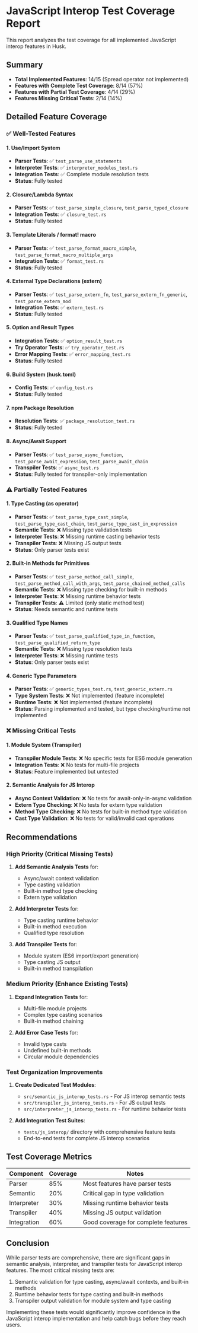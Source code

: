 # JavaScript Interop Test Coverage Report

This report analyzes the test coverage for all implemented JavaScript interop features in Husk.

## Summary

- **Total Implemented Features**: 14/15 (Spread operator not implemented)
- **Features with Complete Test Coverage**: 8/14 (57%)
- **Features with Partial Test Coverage**: 4/14 (29%)
- **Features Missing Critical Tests**: 2/14 (14%)

## Detailed Feature Coverage

### ✅ Well-Tested Features

#### 1. Use/Import System
- **Parser Tests**: ✅ `test_parse_use_statements`
- **Interpreter Tests**: ✅ `interpreter_modules_test.rs`
- **Integration Tests**: ✅ Complete module resolution tests
- **Status**: Fully tested

#### 2. Closure/Lambda Syntax
- **Parser Tests**: ✅ `test_parse_simple_closure`, `test_parse_typed_closure`
- **Integration Tests**: ✅ `closure_test.rs`
- **Status**: Fully tested

#### 3. Template Literals / format! macro
- **Parser Tests**: ✅ `test_parse_format_macro_simple`, `test_parse_format_macro_multiple_args`
- **Integration Tests**: ✅ `format_test.rs`
- **Status**: Fully tested

#### 4. External Type Declarations (extern)
- **Parser Tests**: ✅ `test_parse_extern_fn`, `test_parse_extern_fn_generic`, `test_parse_extern_mod`
- **Integration Tests**: ✅ `extern_test.rs`
- **Status**: Fully tested

#### 5. Option and Result Types
- **Integration Tests**: ✅ `option_result_test.rs`
- **Try Operator Tests**: ✅ `try_operator_test.rs`
- **Error Mapping Tests**: ✅ `error_mapping_test.rs`
- **Status**: Fully tested

#### 6. Build System (husk.toml)
- **Config Tests**: ✅ `config_test.rs`
- **Status**: Fully tested

#### 7. npm Package Resolution
- **Resolution Tests**: ✅ `package_resolution_test.rs`
- **Status**: Fully tested

#### 8. Async/Await Support
- **Parser Tests**: ✅ `test_parse_async_function`, `test_parse_await_expression`, `test_parse_await_chain`
- **Transpiler Tests**: ✅ `async_test.rs`
- **Status**: Fully tested for transpiler-only implementation

### ⚠️ Partially Tested Features

#### 1. Type Casting (as operator)
- **Parser Tests**: ✅ `test_parse_type_cast_simple`, `test_parse_type_cast_chain`, `test_parse_type_cast_in_expression`
- **Semantic Tests**: ❌ Missing type validation tests
- **Interpreter Tests**: ❌ Missing runtime casting behavior tests
- **Transpiler Tests**: ❌ Missing JS output tests
- **Status**: Only parser tests exist

#### 2. Built-in Methods for Primitives
- **Parser Tests**: ✅ `test_parse_method_call_simple`, `test_parse_method_call_with_args`, `test_parse_chained_method_calls`
- **Semantic Tests**: ❌ Missing type checking for built-in methods
- **Interpreter Tests**: ❌ Missing runtime behavior tests
- **Transpiler Tests**: ⚠️ Limited (only static method test)
- **Status**: Needs semantic and runtime tests

#### 3. Qualified Type Names
- **Parser Tests**: ✅ `test_parse_qualified_type_in_function`, `test_parse_qualified_return_type`
- **Semantic Tests**: ❌ Missing type resolution tests
- **Interpreter Tests**: ❌ Missing runtime tests
- **Status**: Only parser tests exist

#### 4. Generic Type Parameters
- **Parser Tests**: ✅ `generic_types_test.rs`, `test_generic_extern.rs`
- **Type System Tests**: ❌ Not implemented (feature incomplete)
- **Runtime Tests**: ❌ Not implemented (feature incomplete)
- **Status**: Parsing implemented and tested, but type checking/runtime not implemented

### ❌ Missing Critical Tests

#### 1. Module System (Transpiler)
- **Transpiler Module Tests**: ❌ No specific tests for ES6 module generation
- **Integration Tests**: ❌ No tests for multi-file projects
- **Status**: Feature implemented but untested

#### 2. Semantic Analysis for JS Interop
- **Async Context Validation**: ❌ No tests for await-only-in-async validation
- **Extern Type Checking**: ❌ No tests for extern type validation
- **Method Type Checking**: ❌ No tests for built-in method type validation
- **Cast Type Validation**: ❌ No tests for valid/invalid cast operations

## Recommendations

### High Priority (Critical Missing Tests)

1. **Add Semantic Analysis Tests** for:
   - Async/await context validation
   - Type casting validation
   - Built-in method type checking
   - Extern type validation

2. **Add Interpreter Tests** for:
   - Type casting runtime behavior
   - Built-in method execution
   - Qualified type resolution

3. **Add Transpiler Tests** for:
   - Module system (ES6 import/export generation)
   - Type casting JS output
   - Built-in method transpilation

### Medium Priority (Enhance Existing Tests)

1. **Expand Integration Tests** for:
   - Multi-file module projects
   - Complex type casting scenarios
   - Built-in method chaining

2. **Add Error Case Tests** for:
   - Invalid type casts
   - Undefined built-in methods
   - Circular module dependencies

### Test Organization Improvements

1. **Create Dedicated Test Modules**:
   - `src/semantic_js_interop_tests.rs` - For JS interop semantic tests
   - `src/transpiler_js_interop_tests.rs` - For JS output tests
   - `src/interpreter_js_interop_tests.rs` - For runtime behavior tests

2. **Add Integration Test Suites**:
   - `tests/js_interop/` directory with comprehensive feature tests
   - End-to-end tests for complete JS interop scenarios

## Test Coverage Metrics

| Component | Coverage | Notes |
|-----------|----------|-------|
| Parser | 85% | Most features have parser tests |
| Semantic | 20% | Critical gap in type validation |
| Interpreter | 30% | Missing runtime behavior tests |
| Transpiler | 40% | Missing JS output validation |
| Integration | 60% | Good coverage for complete features |

## Conclusion

While parser tests are comprehensive, there are significant gaps in semantic analysis, interpreter, and transpiler tests for JavaScript interop features. The most critical missing tests are:

1. Semantic validation for type casting, async/await contexts, and built-in methods
2. Runtime behavior tests for type casting and built-in methods
3. Transpiler output validation for module system and type casting

Implementing these tests would significantly improve confidence in the JavaScript interop implementation and help catch bugs before they reach users.